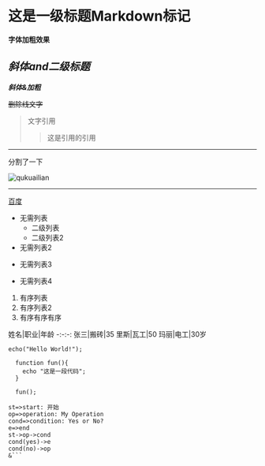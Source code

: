 # 这是一级标题Markdown标记
**字体加粗效果**
## *斜体and二级标题*
***斜体&加粗***

~~删除线文字~~

>文字引用
>>这是引用的引用
------
分割了一下

![qukuailian](https://ss0.bdstatic.com/70cFvHSh_Q1YnxGkpoWK1HF6hhy/it/u=702257389,1274025419&fm=27&gp=0.jpg "区块链")

----

[百度](https://www.baidu.com)

- 无需列表
   - 二级列表
   -   二级列表2
- 无需列表2
+ 无需列表3
* 无需列表4

1. 有序列表
2. 有序列表2
5. 有序有序有序

姓名|职业|年龄
-:-:-:
张三|搬砖|35
里斯|瓦工|50
玛丽|电工|30岁

`echo("Hello World!");`

```
  function fun(){
    echo "这是一段代码";
  }

  fun();
```


```flow
st=>start: 开始
op=>operation: My Operation
cond=>condition: Yes or No?
e=>end
st->op->cond
cond(yes)->e
cond(no)->op
&```
